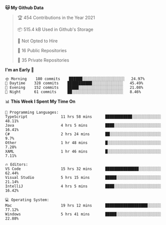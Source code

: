 <!--START_SECTION:waka-->
**🐱 My Github Data** 

> 🏆 454 Contributions in the Year 2021
 > 
> 📦 515.4 kB Used in Github's Storage 
 > 
> 🚫 Not Opted to Hire
 > 
> 📜 16 Public Repositories 
 > 
> 🔑 35 Private Repositories  
 > 
**I'm an Early 🐤** 

```text
🌞 Morning    180 commits    ██████░░░░░░░░░░░░░░░░░░░   24.97% 
🌆 Daytime    328 commits    ███████████░░░░░░░░░░░░░░   45.49% 
🌃 Evening    152 commits    █████░░░░░░░░░░░░░░░░░░░░   21.08% 
🌙 Night      61 commits     ██░░░░░░░░░░░░░░░░░░░░░░░   8.46%

```


📊 **This Week I Spent My Time On** 

```text
💬 Programming Languages: 
TypeScript               11 hrs 58 mins      ████████████░░░░░░░░░░░░░   48.11% 
Java                     4 hrs 5 mins        ████░░░░░░░░░░░░░░░░░░░░░   16.41% 
C#                       2 hrs 24 mins       ██░░░░░░░░░░░░░░░░░░░░░░░   9.7% 
Other                    1 hr 48 mins        █░░░░░░░░░░░░░░░░░░░░░░░░   7.28% 
XAML                     1 hr 46 mins        █░░░░░░░░░░░░░░░░░░░░░░░░   7.11%

🔥 Editors: 
VS Code                  15 hrs 32 mins      ███████████████░░░░░░░░░░   62.44% 
Visual Studio            5 hrs 15 mins       █████░░░░░░░░░░░░░░░░░░░░   21.14% 
IntelliJ                 4 hrs 5 mins        ████░░░░░░░░░░░░░░░░░░░░░   16.42%

💻 Operating System: 
Mac                      19 hrs 12 mins      ███████████████████░░░░░░   77.12% 
Windows                  5 hrs 41 mins       █████░░░░░░░░░░░░░░░░░░░░   22.88%

```


<!--END_SECTION:waka-->

